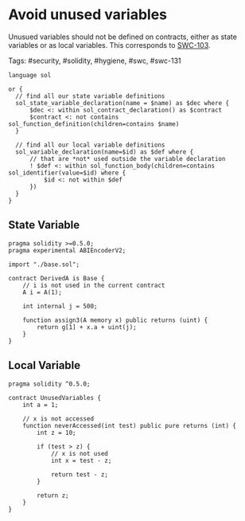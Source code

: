 # Avoid unused variables

Unusued variables should not be defined on contracts, either as state variables or as local variables. This corresponds to [SWC-103](https://swcregistry.io/docs/SWC-131).

Tags: #security, #solidity, #hygiene, #swc, #swc-131

```grit
language sol

or {
  // find all our state variable definitions
  sol_state_variable_declaration(name = $name) as $dec where {
      $dec <: within sol_contract_declaration() as $contract
      $contract <: not contains sol_function_definition(children=contains $name)
  }

  // find all our local variable definitions
  sol_variable_declaration(name=$id) as $def where {
      // that are *not* used outside the variable declaration
      ! $def <: within sol_function_body(children=contains sol_identifier(value=$id) where {
          $id <: not within $def
      })
  }
}
```

## State Variable

```sol
pragma solidity >=0.5.0;
pragma experimental ABIEncoderV2;

import "./base.sol";

contract DerivedA is Base {
    // i is not used in the current contract
    A i = A(1);

    int internal j = 500;

    function assign3(A memory x) public returns (uint) {
        return g[1] + x.a + uint(j);
    }
}
```

## Local Variable

```sol
pragma solidity ^0.5.0;

contract UnusedVariables {
    int a = 1;

    // x is not accessed
    function neverAccessed(int test) public pure returns (int) {
        int z = 10;

        if (test > z) {
            // x is not used
            int x = test - z;

            return test - z;
        }

        return z;
    }
}
```
